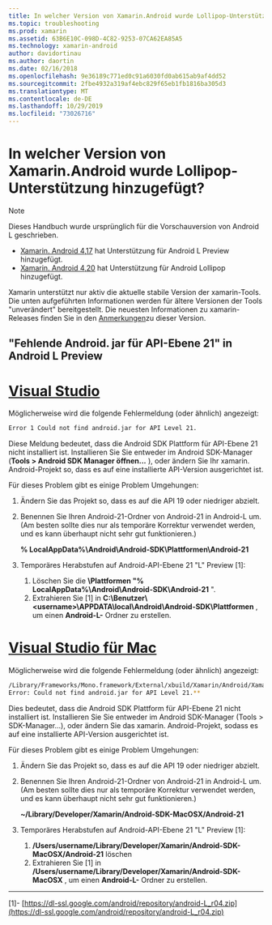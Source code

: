 ```yaml
---
title: In welcher Version von Xamarin.Android wurde Lollipop-Unterstützung hinzugefügt?
ms.topic: troubleshooting
ms.prod: xamarin
ms.assetid: 63B6E10C-098D-4C82-9253-07CA62EA85A5
ms.technology: xamarin-android
author: davidortinau
ms.author: daortin
ms.date: 02/16/2018
ms.openlocfilehash: 9e36189c771ed0c91a6030fd0ab615ab9af4dd52
ms.sourcegitcommit: 2fbe4932a319af4ebc829f65eb1fb1816ba305d3
ms.translationtype: MT
ms.contentlocale: de-DE
ms.lasthandoff: 10/29/2019
ms.locfileid: "73026716"
---
```

# <a name="what-version-of-xamarinandroid-added-lollipop-support"></a>In welcher Version von Xamarin.Android wurde Lollipop-Unterstützung hinzugefügt?

> [!NOTE]
> Dieses Handbuch wurde ursprünglich für die Vorschauversion von Android L geschrieben.

- [Xamarin. Android 4,17](https://github.com/xamarin/release-notes-archive/blob/master/release-notes/android/xamarin.android_4/xamarin.android_4.17/index.md) hat Unterstützung für Android L Preview hinzugefügt.
- [Xamarin. Android 4,20](https://github.com/xamarin/release-notes-archive/blob/master/release-notes/android/xamarin.android_4/xamarin.android_4.20/index.md) hat Unterstützung für Android Lollipop hinzugefügt.

Xamarin unterstützt nur aktiv die aktuelle stabile Version der xamarin-Tools. Die unten aufgeführten Informationen werden für ältere Versionen der Tools "unverändert" bereitgestellt. Die neuesten Informationen zu xamarin-Releases finden Sie in den [Anmerkungen](https://docs.microsoft.com/xamarin/whats-new/#product-release-notes)zu dieser Version.

## <a name="missing-androidjar-for-api-level-21-in-android-l-preview"></a>"Fehlende Android. jar für API-Ebene 21" in Android L Preview

# <a name="visual-studiotabwindows"></a>[Visual Studio](#tab/windows)

Möglicherweise wird die folgende Fehlermeldung (oder ähnlich) angezeigt:

```cmd
Error 1 Could not find android.jar for API Level 21.
```

Diese Meldung bedeutet, dass die Android SDK Plattform für API-Ebene 21 nicht installiert ist. Installieren Sie Sie entweder im Android SDK-Manager (**Tools > Android SDK Manager öffnen...** ), oder ändern Sie Ihr xamarin. Android-Projekt so, dass es auf eine installierte API-Version ausgerichtet ist.

Für dieses Problem gibt es einige Problem Umgehungen:

1. Ändern Sie das Projekt so, dass es auf die API 19 oder niedriger abzielt.

2. Benennen Sie Ihren Android-21-Ordner von Android-21 in Android-L um. (Am besten sollte dies nur als temporäre Korrektur verwendet werden, und es kann überhaupt nicht sehr gut funktionieren.)

   **% LocalAppData%\\Android\\Android-SDK\\Plattformen\\Android-21**

3. Temporäres Herabstufen auf Android-API-Ebene 21 "L" Preview [1]:

    1. Löschen Sie die **\\Plattformen "% LocalAppData%\\Android\\Android-SDK\\Android-21** ". 
    2. Extrahieren Sie [1] in **C:\\Benutzer\\&lt;username&gt;\\APPDATA\\local\\Android\\Android-SDK\\Plattformen** , um einen **Android-L-** Ordner zu erstellen.

# <a name="visual-studio-for-mactabmacos"></a>[Visual Studio für Mac](#tab/macos)

Möglicherweise wird die folgende Fehlermeldung (oder ähnlich) angezeigt:

```bash
/Library/Frameworks/Mono.framework/External/xbuild/Xamarin/Android/Xamarin.Android.Common.targets: 
Error: Could not find android.jar for API Level 21.**
```

Dies bedeutet, dass die Android SDK Plattform für API-Ebene 21 nicht installiert ist. Installieren Sie Sie entweder im Android SDK-Manager (Tools > SDK-Manager...), oder ändern Sie das xamarin. Android-Projekt, sodass es auf eine installierte API-Version ausgerichtet ist.

Für dieses Problem gibt es einige Problem Umgehungen:

1. Ändern Sie das Projekt so, dass es auf die API 19 oder niedriger abzielt.

2. Benennen Sie Ihren Android-21-Ordner von Android-21 in Android-L um. (Am besten sollte dies nur als temporäre Korrektur verwendet werden, und es kann überhaupt nicht sehr gut funktionieren.)

   **~/Library/Developer/Xamarin/Android-SDK-MacOSX/Android-21**

3. Temporäres Herabstufen auf Android-API-Ebene 21 "L" Preview [1]:

    1. **/Users/username/Library/Developer/Xamarin/Android-SDK-MacOSX/Android-21** löschen
    2. Extrahieren Sie [1] in **/Users/username/Library/Developer/Xamarin/Android-SDK-MacOSX** , um einen **Android-L-** Ordner zu erstellen.

-----

[1]- [https://dl-ssl.google.com/android/repository/android-L_r04.zip](https://dl-ssl.google.com/android/repository/android-L_r04.zip)
